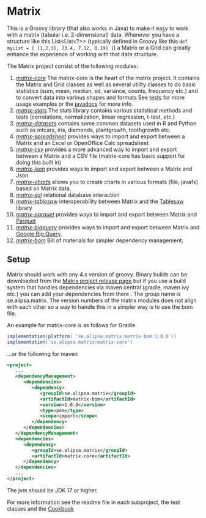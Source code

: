 # Matrix
This is a Groovy library (that also works in Java) to make it easy to work with
a matrix (tabular i.e. 2-dimensional) data. Whenever you ḧave a structure like this
List<List<?>> (typically defined in 
Groovy like this `def myList = [ [1,2,3], [3.4, 7.12, 0.19] ]`) a Matrix or
a Grid can greatly enhance the experience of working with that data structure.

The Matrix project consist of the following modules:
1. _[matrix-core](https://github.com/Alipsa/matrix/blob/main/matrix-core/readme.md)_ The matrix-core is the heart of the matrix project. It
   contains the Matrix and Grid classes as well as several utility classes to
   do basic statistics (sum, mean, median, sd, variance, counts, frequency etc.) and to
   convert data into various shapes and formats
   See [tests](https://github.com/Alipsa/matrix/blob/main/matrix-core/src/test/groovy/MatrixTest.groovy) for more usage examples or
   the [javadocs](https://javadoc.io/doc/se.alipsa.groovy/matrix-core/latest/index.html) for more info.
2. _[matrix-stats](https://github.com/Alipsa/matrix/blob/main/matrix-stats/README.md)_ The stats library contains various statistical methods and tests
   (correlations, normalization, linear regression, t-test, etc.)
3. _[matrix-datasets](https://github.com/Alipsa/matrix/blob/main/matrix-datasets/README.md)_ contains some common datasets used in R and Python such as mtcars, iris, diamonds, plantgrowth, toothgrowth etc.
4. _[matrix-spreadsheet](https://github.com/Alipsa/matrix/blob/main/matrix-spreadsheet/README.md)_ provides ways to import and export between a Matrix and an Excel or OpenOffice Calc spreadsheet
5. _[matrix-csv](https://github.com/Alipsa/matrix/blob/main/matrix-csv/README.md)_ provides a more advanced way to import and export between a Matrix and a CSV file (matrix-core has basic support
   for doing this built in)
6. _[matrix-json](https://github.com/Alipsa/matrix/blob/main/matrix-json/README.md)_ provides ways to import and export between a Matrix and Json 
7. _[matrix-charts](https://github.com/Alipsa/matrix/blob/main/matrix-charts/README.md)_ allows you to create charts in various formats (file, javafx) based on Matrix data.
8. _[matrix-sql](https://github.com/Alipsa/matrix/blob/main/matrix-sql/readme.md)_ relational database interaction
9. _[matrix-tablesaw](https://github.com/Alipsa/matrix/blob/main/matrix-tablesaw/readme.md)_ interoperability between Matrix and the [Tablesaw](https://github.com/jtablesaw/tablesaw) library
10. _[matrix-parquet](https://github.com/Alipsa/matrix/blob/main/matrix-parquet/readme.md)_ provides ways to import and export between Matrix and [Parquet](https://parquet.apache.org/)
11. _[matrix-bigquery](https://github.com/Alipsa/matrix/blob/main/matrix-bigquery/readme.md)_
    provides ways to import and export between Matrix and [Google Big Query](https://cloud.google.com/bigquery).
12. _[matrix-bom](https://github.com/Alipsa/matrix/blob/main/matrix-bom/readme.md)_ Bill of materials for simpler dependency management.

## Setup
Matrix should work with any 4.x version of groovy. Binary builds can be downloaded 
from the [Matrix project release page](https://github.com/Alipsa/matrix/releases) but if you use a build system that 
handles dependencies via maven central (gradle, maven ivy etc.) you can add your dependencies from there
. The group name is se.alipsa.matrix. 
The version numbers of the matrix modules does not align with each other so a way to handle this in a simpler way is to 
use the bom file.

An example for matrix-core is as follows for Gradle
```groovy
implementation(platform( 'se.alipsa.matrix:matrix-bom:1.0.0'))
implementation('se.alipsa.matrix:matrix-core')
```
...or the following for maven
```xml
<project>
   ...
   <dependencyManagement>
      <dependencies>
         <dependency>
            <groupId>se.alipsa.matrix</groupId>
            <artifactId>matrix-bom</artifactId>
            <version>1.0.0</version>
            <type>pom</type>
            <scope>import</scope>
         </dependency>
      </dependencies>
   </dependencyManagement>
   <dependencies>
      <dependency>
         <groupId>se.alipsa.matrix</groupId>
         <artifactId>matrix-core</artifactId>
      </dependency>
   </dependencies>
   ...
</project>
```

The jvm should be JDK 17 or higher.

For more information see the readme file in each subproject,
the test classes and the [Cookbook](cookbook/cookbook.md)



